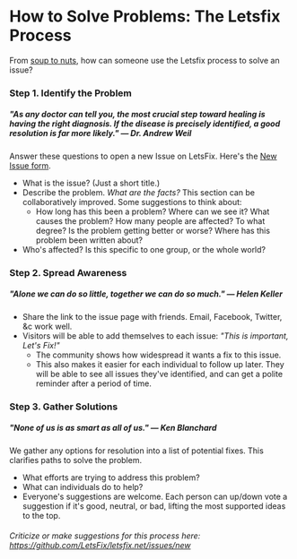 # How to Solve Problems: The Letsfix Process

From [soup to nuts](http://en.wikipedia.org/wiki/Soup_to_nuts), how can someone use the Letsfix process to solve an issue?

### Step 1. Identify the Problem
##### "As any doctor can tell you, the most crucial step toward healing is having the right diagnosis. If the disease is precisely identified, a good resolution is far more likely." — Dr. Andrew Weil
Answer these questions to open a new Issue on LetsFix. Here's the [New Issue form](https://simplesurvey.typeform.com/to/yqo8ek).
  * What is the issue? (Just a short title.)
  * Describe the problem. *What are the facts?* This section can be collaboratively improved. Some suggestions to think about:
    * How long has this been a problem? Where can we see it? What causes the problem? How many people are affected? To what degree? Is the problem getting better or worse? Where has this problem been written about?
  * Who's affected? Is this specific to one group, or the whole world?

### Step 2. Spread Awareness
##### "Alone we can do so little, together we can do so much." — Helen Keller
  * Share the link to the issue page with friends. Email, Facebook, Twitter, &c work well.
  * Visitors will be able to add themselves to each issue: *"This is important, Let's Fix!"*
    * The community shows how widespread it wants a fix to this issue.
    * This also makes it easier for each individual to follow up later. They will be able to see all issues they've identified, and can get a polite reminder after a period of time.

### Step 3. Gather Solutions
##### "None of us is as smart as all of us." — Ken Blanchard
We gather any options for resolution into a list of potential fixes. This clarifies paths to solve the problem.
  * What efforts are trying to address this problem?
  * What can individuals do to help?
  * Everyone's suggestions are welcome. Each person can up/down vote a suggestion if it's good, neutral, or bad, lifting the most supported ideas to the top.


######  Criticize or make suggestions for this process here: https://github.com/LetsFix/letsfix.net/issues/new
